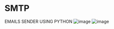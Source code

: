 # SMTP
EMAILS SENDER USING PYTHON
![image](https://github.com/RCHAMEXE/SMTP/assets/100720880/df215125-efbc-4daf-b12f-7d3d7a99c1e1)
![image](https://github.com/RCHAMEXE/SMTP/assets/100720880/7e79da63-2453-4acc-a27f-7e660a5fa011)


